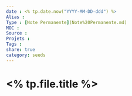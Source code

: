 ```yaml
---
date : <% tp.date.now("YYYY-MM-DD-ddd") %>
Alias :
Type : [Note Permanente](Note%20Permanente.md)
MOC : 
Source :
Projets :
Tags : 
share: true
category: seeds
---
```


# <% tp.file.title %>
